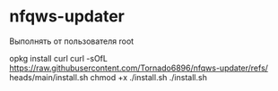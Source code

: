 # nfqws-updater

Выполнять от пользователя root

opkg install curl
curl -sOfL https://raw.githubusercontent.com/Tornado6896/nfqws-updater/refs/
heads/main/install.sh
chmod +x ./install.sh
./install.sh
